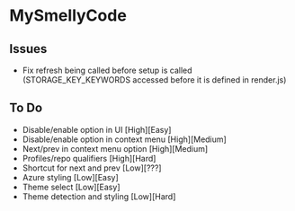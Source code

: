 # MySmellyCode

## Issues
- Fix refresh being called before setup is called (STORAGE_KEY_KEYWORDS accessed before it is defined in render.js)

## To Do
- Disable/enable option in UI [High][Easy]
- Disable/enable option in context menu [High][Medium]
- Next/prev in context menu option [High][Medium]
- Profiles/repo qualifiers [High][Hard]
- Shortcut for next and prev [Low][???]
- Azure styling [Low][Easy]
- Theme select [Low][Easy]
- Theme detection and styling [Low][Hard]